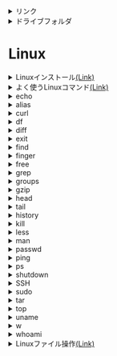 <details>  
  <summary>リンク</summary>
    <a href="https://github.com/yuuki-naito/note/blob/main/test/README.md">git</a>
</details>
<details>  
  <summary> ドライブフォルダ </summary><div>
  
  <a href="https://drive.google.com/drive/folders/1gBcU39HoN8ojK4kbKTYJj8MxPPMXkJnQ?usp=drive_link">ドライブフォルダ</a>
  </div></details> 

# Linux #

<details>
<summary>Linuxインストール<a href="https://gitlab.com/pascaliaasia/pav-training-program/basic-program/-/blob/tool/linux_basic/02.Install Linux virtual env.md">(Link)</a>
</summary><div>

  ## 2. Install Linux virtual environment
  - WIndowsへのInstall
  1. WindowsへのLinux環境として、まずはUbuntuをInstallする。
  1. WindowsでLinuxを動作可能にするために、「スタート」「設定」「アプリと機能」(右上に)「プログラムと機能」より、「Windowsの機能の有効化と無効化を選択。下記画像の「Linux用Windowsサブシステム」を有効にする。
  ![image.png](https://boostnote.io/api/teams/R3VwmLMvj/files/763f82a1cfde77cd8728bced0b94c745ec1d792e3b24bfe6c25004b1bd4848a6-image.png)
  1. WindowsストアよりUbuntuを検索、インストールする。
  ![image.png](https://boostnote.io/api/teams/R3VwmLMvj/files/709620534e09e09149d2eac8efab9ebcd8b0ce1a2bd3718384e747fb585f1908-image.png)
  1. 少しの後、ユーザ名とPWを登録する。
  ![image.png](https://boostnote.io/api/teams/R3VwmLMvj/files/fcf7a2e3d5ce42bf74616605a2a904b824b3cb2a2f5d421450c8b72605129509-image.png)
  :::note
  ユーザ名には入力規則があり、今回の例では「.」が引っ掛かった<br>
  PWの設定の際の入力時には画面上にPWの文字列が表示されないので注意
  :::
  </div></details> 

<details>
<summary>よく使うLinuxコマンド<a href="https://gitlab.com/pascaliaasia/pav-training-program/basic-program/-/blob/tool/linux_basic/03.Most often using Linux commands.md">(Link)</a>
</summary><div>

## 3. Most often using Linux commands ##
- ### 主要なコマンド ###
  <details><summary>cat</summary><div>

  catコマンド(concatenateの略)<br>
  ファイルに記載されている内容をコマンドラインに出力する。<br>
  エディタを使って中身を見るよりも素早く中身を確認でき、中身を変えてしまう危険もない。<br>
  /etc/passwdディレクトリで試してみる。
  ```
  cat /etc/passwd
  ``` 

  ![image.png](https://boostnote.io/api/teams/R3VwmLMvj/files/3ec3cdad0a4d003b1d8185135672f5a6effd1f28e34d6bfe8a20aa4bfc7c5395-image.png)
:::note
  対象のファイルについては、きちんと参照パスが現在位置から指定できる場所にいる必要がある。
:::
  出力したいファイルの内容がコンソールの画面上よりも大きい場合には、「| less」オプションを指定することでlessモードに入ることができる<br>
  lessモードでは、十字キーやPageUp PageDownキーを使用してファイルの中身を閲覧可能になる。<br>
  lessモードはqキーで終了できる。
</div></details>
<details><summary>echo</summary><div>

  
  echoコマンドでは、文字列をコンソール画面に出力することができる。<br>
  例えば、環境変数として持っている下記のような変数の内容を出力することもできる。
  ```
  $USER    --ユーザ名
  $HOME    --ユーザのホームディレクトリ
  $PATH    --コマンド検索パス
  ```

  環境変数には、「ユーザ名」「ユーザのホームディレクトリ」や何かのコマンドで指定した際に、対応するディレクトリパスを検索・取得する「パス」の指定などが記載されている。
:::info $PATH
  $PATHはコマンドサーチパスや、コマンド検索パスなどと呼ばれている。<br>
  Linuxの特徴として、**上記のパスに指定してあるディレクトリはパス名を省略してよい**という決まりがある。<br>
  Windowsと違い、カレントディレクトリにあったとしても**自分のファイルとは限らない**ため、コマンドを実行する際には必ずパス指定する必要がある。<br>
:::
  下記のようにコマンドを実施してみる。
  ```
  echo $USER
  echo $HOME
  echo $PATH
  ```

  ![image.png](https://boostnote.io/api/teams/R3VwmLMvj/files/6bf8393f5deab9fde36ff4d226e4be15240403392337d6244d64f2d3091a83a6-image.png)
  ユーザ名、ホームディレクトリ、パス内容が出力された。<br>
  下記のコマンドではビープ音/アラート音が出力される。
  ```
  echo -e "\a"
  ```
  ファイルに書き込むこともできる。
  ```
  echo 'line1
  line2
  line3' > test02
  ```
  ![image.png](https://boostnote.io/api/teams/R3VwmLMvj/files/0c3dfc9c56fe4960ac9c6810c2f1f7d852a321bc0c7b486f2c6940fe4188d74b-image.png)
:::note 改行
  シングルクォート(')で囲むことで、改行を含めてテキストファイルとして書き込みができる。
:::

  </div></details>
  <details><summary>alias</summary><div>

  aliasは別名という意味のコマンド。<br>
  コマンドや、コマンドをまとめたものなどに別名をつけ、一度のCallで呼び出すことができるようにする。
  ```
  alias hello = "echo my name is"    --「echo my name is」というコマンドとキーワードにhelloという名前を付ける。
  hello yuuki    --hello コマンドに文字列「yuuki」をつける
  ```
  
  ![image.png](https://boostnote.io/api/teams/R3VwmLMvj/files/fffbdfe29f3e68747f78412b91141d43a1d2e33aa5b01c230ebb0a732c7fbc88-image.png)
  `my name is yuuki    --出力結果`<br>
  定義した別名は、ターミナルの終了とともに定義も消える。<br>
  もし以後常に使いたいのであれば、ホームディレクトリ配下に「.bash_aliases」ファイルを作成し、定義を追加する。
  </div></details>
  <details><summary>curl</summary><div>

  URLやインターネットアドレスより、情報・ファイルを収集するツール。<br>
  デフォルトのLinuxには存在しない場合があるため、apt-getコマンドを使用してインストールする必要がある。<br>
  `sudo apt-get install curl        --管理者権限を使用してapt-getコマンドを使用し、curlツールをインストール`<br>
  ※管理者権限のPWを聞かれる。
  
  ![image.png](https://boostnote.io/api/teams/R3VwmLMvj/files/20c13578d002519a2ce9bf7ec327c1465d5cf09e0d8cdce2bde4e628e6c2cac1-image.png)
  実際に使ってみる。ここではGoogleのホームページより情報を取得する。
  ```
  curl https:://google.com -o google.com
  ```
  
  ![image.png](https://boostnote.io/api/teams/R3VwmLMvj/files/bf246605b625d416423eab439deff01d63c9b62063fd9f4f0f40c0a7c7dd62c3-image.png)
  取得結果を「google.com」という名前で格納しているので、確認する。
  
  ![image.png](https://boostnote.io/api/teams/R3VwmLMvj/files/2081afb77236bf0b3db9a671306f62c7c4ceb1758f6ddf6e443f51ac7d2fb1e1-image.png)
  コマンド実行中には、進行状況が出力されるため、不要な場合には,`-s`オプションをつける
    
  </div></details>
  <details><summary>df</summary><div>

  コンピュータ情報を出力するコマンド。<br>
  `-h`オプションをつけることで、人間が読める文字で出力され、`-x`オプションで指定したディレクトリを除外することも可能。
    
  ![image.png](https://boostnote.io/api/teams/R3VwmLMvj/files/39976196c789e03d28695a5a0da4a145248024af3803f62fce231ccc1be65cb1-image.png)

  </div></details>
  <details><summary>diff</summary><div>

  2つのテキストファイルを比較、差分を出力するコマンド。
  並べて表示するオプション`-y`、<br>
  幅の指定オプション`-W xx(Wは大文字xxは数字)`や、<br>
  記載内容が異なる点に焦点を当てるオプション`--suppress-common-lines`などがある。<br>
  ファイル作成から比較までを実施する。
  
  ![image.png](https://boostnote.io/api/teams/R3VwmLMvj/files/83e8eb892f7d0b5e4150e9e1de44130ef67c5d7314a2fc19b00e4a85c8f1bd0a-image.png)
    
  </div></details>
  <details><summary>exit</summary><div>

  ターミナル終了やシェルスクリプト実行終了、SSHのリモート接続の切断などで使用する。
  </div></details>
  
  <details><summary>find</summary><div>

  検索コマンド。<br>
  どのディレクトリから何のファイルを検索するかを指定することで実行可能。<br>
  ワイルドカードを使用することであいまい検索も可能で、`*`(任意の1文字以上)や、<br>
  `?`(任意の1文字)などを指定することで目的のファイルを探す。
  `-name` 名前の指定
  `-type` ファイルタイプの指定
  `-iname` 大文字小文字の区別なしでファイル名検索
  </div></details>
  
  <details><summary>finger</summary><div>

  ユーザの最終ログイン時刻、ユーザのホームディレクトリ、ユーザアカウントのフルネームなどのユーザ情報を表示する。
:::tip
  WindowsサブシステムのUnuntuでは正常動作しない可能性がある。<br>
  また、追加インストールの必要がある場合もある。<br>
  ※自環境では動作しなかった。
:::
  
  </div></details>
  
  <details><summary>free</summary><div>

  freeコマンドは、メモリ使用量の情報が表示される。<br>
  RAMの情報などが表示され、`-h`オプションにて人が読めるようにできる。
  </div></details>
  
  <details><summary>grep</summary><div>

  grepコマンドは、一致検索を実施するコマンド。<br>
  ファイルの中身を確認することができるので、例えば、テキストの中に「line2」と書かれた行のあるファイル。といった検索が可能。
  ```
    grep "line2" *.txt
  ```
  
  ![image.png](https://boostnote.io/api/teams/R3VwmLMvj/files/1d9bf71777f4fe7c34f1b24a333043cb5b8a99bcdf64c1fe71f3e19ea2ebc32b-image.png)
  ※拡張子がないファイルもあるので、ファイル名は正確に指定する必要がある。

  </div></details>
  
  <details><summary>groups</summary><div>

  ユーザが何グループ化を表示
  </div></details>
  
  <details><summary>gzip</summary><div>

  ファイル圧縮コマンド。デフォルトでは元ファイルは削除される。<br>
  オリジナルを確保したまま保存する場合には、`-k`オプションを設定する。
  
  ![image.png](https://boostnote.io/api/teams/R3VwmLMvj/files/074c17eed5e9b78dc7ceb8fee1e367bf390fe227644f2b5659b974a67edc3b09-image.png)

  </div></details>
  
  <details><summary>head</summary><div>

  catに似たコマンドで、ファイルの先頭10行のみ出力する。<br>
  `-n xx`(xxは数字)オプションにて、表示行数を指定できる。
  </div></details>
  
  <details><summary>tail</summary><div>

  headの末尾Ver
  </div></details>
  
  <details><summary>history</summary><div>

  履歴コマンド。<br>
  発行したコマンドの履歴を表示する。<br>
  履歴にある`!`と行番号を指定することで指定のコマンドを繰り返すことができる。`!2`など<br>
  また、`!!`で1つ前のコマンドを繰り返せる。
  </div></details>
  
  <details><summary>kill</summary><div>

  実行中のタスクを停止することができる。
  使用するにはプロセスID(PID)を指定する必要がある。
  ```
  ps -aux | grep pav02
  ```
  sleepコマンドで発生させたプロセスを停止した画像。
    
  ![image.png](https://boostnote.io/api/teams/R3VwmLMvj/files/72a192fc9b123887453c7dbac22477de87847492573a786de9000a2e06256d6e-image.png)

  </div></details>
  
  <details><summary>less</summary><div>

  catコマンドの際にも触れたコマンド、エディタを開かずに中身を見ることができ、<br>
  ファイルの中身をキースクロールで確認可能。<br>
  `less [ファイル名]`とすることで、lessコマンド単体でも使用可能。<br>
  
  パイプでつなぐことで、ほかのコマンドの結果をlessで見ることも可能。<br>
  ```
    ls -l | less
  ```
  </div></details>
  
  <details><summary>man</summary><div>

  manコマンドは、lessコマンド画面の形式で、manコマンドの内容を表示する。<br>
  内容としては、指定したコマンドのユーザマニュアルが表示される
  ```
    man ls
  ```
  
  ![image.png](https://boostnote.io/api/teams/R3VwmLMvj/files/7c1929479d11482164dde82b2618778f0c8db7859f867af3b4310f6af8dcc71f-image.png)

  </div></details>
  
  <details><summary>passwd</summary><div>

  パスワード変更コマンド。新しいPWを入力する。<br>
  PWの変更になるので、他ユーザのPWを変更するには管理者権限が必要<br>
  
  </div></details>
  
  <details><summary>ping</summary><div>

  pingを実施するコマンド。IPやアドレスを指定する。
  ```
    ping google.com
  ```
  
  ![image.png](https://boostnote.io/api/teams/R3VwmLMvj/files/5498f7f10c4a1abcd04e9ad999cf0d2c0c7747af863e1ce117396601edf3da1a-image.png)
  `-c`オプションで指定の回数だけ実施することが可能<br>
  `Ctrl + C`で停止できる。
  </div></details>
  
  <details><summary>ps</summary><div>

  実行中のプロセスを表示するコマンド。デフォルトでは、現在のシェルでのプロセス一覧になる。<br>
  特定ユーザを表示するには`-u`オプションを指定する。<br>
  出力が長くなる可能性があるので、`| less`をつけることを推奨
  </div></details>
  
  <details><summary>shutdown</summary><div>

  システムのシャットダウンのコマンド。(Windowsアプリのターミナルでは仮想環境のため動作しない。)<br>
  実行すると1分以内にシステムが終了する。<br>
  今すぐに終了する際には、`now`パラメータを指定する。<br>
  shutdownをスケジュールすることもできる。スケジュールを設定すると、ログイン中のユーザすべてにブロードキャストされる。<br>
  シャットダウンを中止する場合には、`shutdown -c`を入力する。
    
  </div></details>
  
  <details><summary>SSH</summary><div>

  sshコマンドを使用して、Linuxのリモート操作が可能。<br>
  ssh接続には、ユーザ名、接続先IPアドレスorドメイン名の指定が必要。<br>
  ※仮想環境では動作しない可能性がある。
  </div></details>
  
  <details><summary>sudo</summary><div>

  root権限、管理者権限でコマンドを実行する際につけるコマンド。
  </div></details>
  
  <details><summary>tar</summary><div>

  複数ファイルをまとめて、1つのtarファイルと呼ばれるまとまりにするコマンド。<br>
  アーカイブファイルとも呼ばれ、基本的には圧縮をかけるが、非圧縮も可能。<br>

    | 短いオプション | 長いオプション | 意味 |
    | - | - | - |
    | -c | --create | 新しいアーカイブを作成する |
    | -r | --append | アーカイブの最後にファイルを追加する |
    | -A | --catenate, |
    | --concatenate | アーカイブにtarアーカイブを追加する |
    | -u | --update | アーカイブのファイルを更新する（アーカイブ内の同名ファイルより新しいものだけを追加する） |
    | -d | --diff, |
    | --compare | アーカイブとファイルシステムを比較する |
    | --delete | アーカイブから削除する |
    | -t | --list | アーカイブの内容の一覧を表示する |
    | -x | --extract,--get | アーカイブからファイルを抽出する |
    ```
  </div></details>
  
  <details><summary>top</summary><div>

  Linuxのマシン関連の情報をリアルタイムに表示する。<br>
  `E`キーを入力することで人間が見やすくできる。
  `Q`キーで終了する。
  </div></details>
  
  
  <details><summary>uname</summary><div>

  作業中のコンピュータにかかわるシステム情報を取得できる。
  ```
    -a  すべて表示
    -s  カーネルタイプ
    -r  カーネルリソース
    -v  バージョン
  ```
  </div></details>
  
  
  <details><summary>w</summary><div>

  ログインユーザ一覧
  </div></details>
  
  
  <details><summary>whoami</summary><div>

  現在のログインユーザがだれかを表示
  </div></details>
</div></details>

<details>
<summary>Linuxファイル操作<a href="https://gitlab.com/pascaliaasia/pav-training-program/basic-program/-/blob/tool/linux_basic/04.Working with Files and Directories.md">(Link)</a>
</summary><div>

## 4. Working with Files and Directories


- Linuxファイルシステムの機能<br>
  Linuxのファイルシステムは、ツリー構造で、最上位ディレクトリをルートと呼ぶ。<br>
  - パスの指定<br>
    Linuxのパスの指定はスラッシュを使用する。
  - パーティション、ディレクトリ、ドライブ<br>
    LinuxではWindowsのように、ドライブなのか、ネットワークドライブなのか、通常のディレクトリかを区別できない。
  - 大文字と小文字<br>
    Linuxでは大文字と小文字を区別する。
  - ファイル拡張子<br>
    ファイル拡張子は必須ではない
  - 隠しファイル<br>
    先頭に`.`をつけることで隠しファイルにすることができる。

1. ディレクトリの移動
    - `pwd`コマンドで現在地を取得する。<br>
    pwdには2つのオプションがある。<br>
    `-l` シンボリックリンクを解決しない。<br>
    `-p` シンボリックリンクなし、物理ディレクトリのみ表示

  :::note
    シンボリックリン区については次セクションに記載。
    コンピュータ上のファイル/フォルダを指し示すLinux上のファイル種別。Windowsのショートカットに似ている。
  :::
    - ディレクトリの移動には`cd`コマンドを使用する。<br>
      絶対パス、相対パスともに移動可能<br>
      また、自分のいるディレクトリの指定には`.`、一つ上のディレクトリには`..`で指定可能。<br>
      直前に作業をしていたディレクトリについては`-`で指定が可能である。
1. ファイルとディレクトリのリスト
    - ターミナルには基本的にはGUIがないので、ファイルリストについてはコマンドで取得する。<br>
    `ls`コマンドを使用する。このコマンドは別のパスも指定することが可能。
    `-l`オプションを使用することで、詳細情報を表示。<br>
  ![image.png](https://boostnote.io/api/teams/R3VwmLMvj/files/f401eff86786b094e8da2de3e0e144b40eaf0175166dcd1d8f09ef68037bb75a-image.png)
    先頭の10桁の文字列にはそれぞれ意味があり、1桁目がファイル属性、以降はそれぞれ3文字ずつ、所有者、グループ、他の人のアクセス権限(パーミッション)が表示されている。<br>
    1. ファイル種類<br>
    下記の属性がある。<br>
    `-`通常ファイル<br>
    `d`ディレクトリ<br>
    `l`シンボリックリンク<br>
    `c`キャラクタ型デバイスファイル(特殊ファイル)<br>
    `b`ブロック型デバイスファイル(特殊ファイル)<br>
    
    1. パーミッション<br>
    `r`読み出し<br>
    `w`書き込み<br>
    `x`実行許可
1. 作成と削除<br>
    - ディレクトリ<br>
  ディレクトリを作成する際には`mkdir`コマンドを使用する。<br>
  `-p`オプションを使用することで、存在しないディレクトリの配下にディレクトリを作成する。<br>
  つまり階層構造を丸ごと一度に作成可能ということ。
  
    - ファイル<br>
  まっさらな新しいファイルを作成するには`touch`コマンドを使用する。(空ファイル作成)<br>
  ファイル名を指定し、その名前の新しいファイルを作成する。
  
    - 削除<br>
  ディレクトリもファイルも、削除する際には共通のコマンドで削除が可能。<br>
  どちらも`rm`コマンドの後にディレクトリ名/ファイル名を指定する。<br>
  ただし、中身のあるディレクトリは削除できないので、ファイルごとディレクトリを強制的に削除する場合には、<br>
  `-rf`オプションを指定する。
  
1. コピーと移動<br>
  コピー/移動については、これも同じコマンドで実行可能である。<br>
    - コピー<br>
    `cp`コマンドでコピーを実行できる。<br>
    第一引数に元ネタ、第二引数に移動先のパス(絶対/相対)を指定する。
    
    - 移動
    `mv`コマンドで移動を実行できる。<br>
    引数の取り扱いは`cp`と同様<br>
    Windowsとの違いとして、「カット(切り取り)」という動作は存在しないので注意。

1. シンボリックリンク<br>
  Linuxでいう**リンク**とは、「ファイル名」と「実データ」との関係を表す。
  リンクには2種ある。
  
    - ハードリンク<br>
    対象ファイルのミラーリングとして、実物がオリジナルとコピーの2つあり、同期している状態。<br>
    オリジナルファイルで利用可能なデータにアクセスする。<br>
    元のファイルが移動/削除されたとしても、`inode`を参照しているためリンクへの影響はない。
  
    - ソフトリンク(シンボリックリンク)<br>
    ファイル名へのポインタとして機能するリンク。<br>
    オリジナルファイルで利用可能なデータにアクセスできない。<br>
    元のファイルが移動/削除されたりすると**無効になる**
    
    - inode<br>
    iノードとは、ファイルの所有者やサイズ、アクセス権限、作成日時、データ領域へのポインタなどの各種情報を記録するためのデータ。<br>
    とあるデータを**指し示す属性情報のデータ**のこと。属性情報
  
    - inode番号<br>
    inodeを指し示す番号。<br>
    上記のことからデータを見たい場合にシステム側では下記の手順で表示する。<br>
    １．ファイル名からinode番号をたどる<br>
    ２．inode番号からinodeをたどる<br>
    ３．inodeから実データをたどる<br>
    `ls -i`のコマンド+オプションで取得可能。
  
    - 各リンクの相違点を記載する。
    
    ![image.png](https://boostnote.io/api/teams/R3VwmLMvj/files/fb242444656360d00fe99d282423943f7a3c3524a1528062f0bbca1a05078702-image.png)
  
    :::note
      i ノード番号 – インデックス ノード番号は、Linux/Unix システム内のすべてのファイルに割り当てられる一意の番号です。<br>
      スーパーユーザー – スーパーユーザーには、通常のユーザーと比較してより多くの権限があります。ファイルの所有権を変更したり、アクセス許可を設定したりできます。
    :::
  
  1. リンクの作成方法<br>
    1. ソフトリンク(シンボリックリンク)<br>
      `ln -s <source><dest>`
    1. ハードリンク<br>
      `ln <source><dest>`
  
  1. ファイル/ディレクトリのサイズ
      - `du`コマンド<br>
      `du`コマンドを確認したいパスに対して使用するとファイル/ディレクトリのブロック数とサブディレクトリが表示される。<br>
      `-h`オプションで人間が読める形になる。<br>
      `-s`オプションでディレクトリの使用量の合計サイズを取得可能。<br>
      `-a`オプションを使用すると、すべてのファイルとディレクトリのディスク使用量が表示される。<br>
      どのオプションも`-h`と併用可能
  
        ![image.png](https://boostnote.io/api/teams/R3VwmLMvj/files/547c624625985e53aff9daf53167b816e86dd9fc1f565b760b0376250add7aa0-image.png)
  
- アクセス許可<br>
  - 所有権<br>
  Linuxには所有権という考え方があり、以下の所有者の別がある。
    1. ユーザ<br>
    ファイルの所有者。基本的には作成者。
    1. グループ<br>
    ユーザグループ。複数ユーザが属するグループ。グループ全員に権限が降られるので個別に設定する必要がなく、共同管理するような場合に使える。
    1. その他<br>
    ファイルの制作者でもグループでもないほかの人。Publicのイメージ。
  
  - アクセス許可<br>
  3タイプのアクセス権の設定が可能。
    1. 読み取り`r`(read)<br>
    ファイルやディレクトリを開いて中身を読み取る権利。
    1. 書き込み`w`(write)<br>
    ファイルやディレクトリの中身に書き込む(中身を変更する)権利。<br>
    権限のないディレクトリにはファイルを保存することもできない。<br>
    中身のファイルに書き込み権限があった場合には、**ファイルの中身**には書き込めるが、名前の変更や移動など<br>
    **ディレクトリ上で見れるファイルに何かしらの変更が入る動作はできない。**
    1. 実行`x`(execute)
  
    各ファイルやディレクトリの権限の確認については、`ls -l`コマンドにて確認ができる。<br>
    また、それぞれの権限のパターンごとに数字が割り振られていて、下記の表のとおりになる。
      ![image.png](https://boostnote.io/api/teams/R3VwmLMvj/files/34b592e5bb96eefc0066487578882b88f19b6dfdb08fe20c22d163489e7d10f3-image.png)

  - `chmod`コマンド<br>
    上記で確認していたアクセス権限の変更については、`chmod`コマンドを実行する。
    ```
      chmod [権限] [対象ファイル]
      chmod [対象ユーザ] [+/=/-] [(付与/設定/削除)権限] [対象ファイル]
      example
      chmod 755 test.txt
      chmod g+rw test.txt      ---グループユーザに対して、読み取りと書き込み権限を付与
    ```
    付与方法はそれぞれ下記の通り。
    
    ![image.png](https://boostnote.io/api/teams/R3VwmLMvj/files/1477c656cd158a4dd205a663b9b57797a45854b1efb25899c9cac9ba0920c9ce-image.png)
    上記の数字を、それぞれ[ユーザ(u)][グループ(g)][その他(o)]の順に数値で設定の上ファイルを指定する。
    もしくは個別にu/g/oを指定し、各ユーザに対して追加`+`、設定`=`、削除`-`を記述する。
  
  - 所有者の変更(`chown`)
    オーナーを変更することが可能
  - グループの変更(`chgrp`)
    グループを変更することが可能。
  
  - 注意点<br>
    このファイルには、/etc/groupシステムで定義されているすべてのグループが含まれています<br>
このコマンドを使用すると、groups自分がメンバーとなっているすべてのグループを検索できます。このコマンドについては前の章で説明しました。<br>
2 つのグループが同じファイルを所有することはできません。<br>
Linux にはネストされたグループがありません。あるグループが他のグループのサブグループになることはできません<br>
x-実行許可とは、ディレクトリに「入る」ことと、サブディレクトリへのアクセスが許可されることを意味します。<br>
  
      
  
  
  

</div></details>
